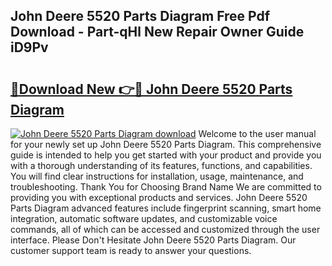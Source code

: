 ## John Deere 5520 Parts Diagram Free Pdf Download - Part-qHl New Repair Owner Guide iD9Pv

# <h2><a href="http://dfhj5u.blite.top/?on=John+Deere+5520+Parts+Diagram">🔗Download New 👉🔴 John Deere 5520 Parts Diagram</a></h2>

[![John Deere 5520 Parts Diagram download](https://i.imgur.com/lujVjoI.png)](http://dfhj5u.blite.top/?on=John+Deere+5520+Parts+Diagram)
Welcome to the user manual for your newly set up John Deere 5520 Parts Diagram. This comprehensive guide is intended to help you get started with your product and provide you with a thorough understanding of its features, functions, and capabilities. You will find clear instructions for installation, usage, maintenance, and troubleshooting. Thank You for Choosing Brand Name We are committed to providing you with exceptional products and services. John Deere 5520 Parts Diagram advanced features include fingerprint scanning, smart home integration, automatic software updates, and customizable voice commands, all of which can be accessed and customized through the user interface. Please Don't Hesitate John Deere 5520 Parts Diagram. Our customer support team is ready to answer your questions.
